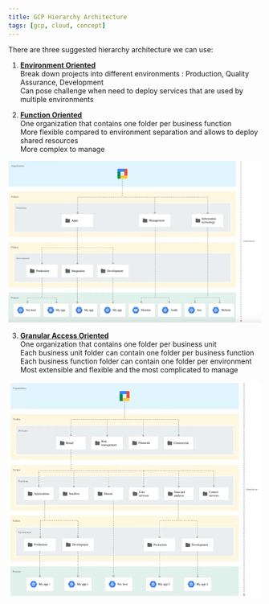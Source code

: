 ```yaml
---
title: GCP Hierarchy Architecture
tags: [gcp, cloud, concept]
---
```


There are three suggested hierarchy architecture we can use:

1. **<u>Environment Oriented</u>**  
   Break down projects into different environments : Production, Quality Assurance, Development  
   Can pose challenge when need to deploy services that are used by multiple environments

1. **<u>Function Oriented</u>**  
   One organization that contains one folder per business function  
   More flexible compared to environment separation and allows to deploy shared resources  
   More complex to manage

![GCP Resource Hierarchy|600](../images/gcp-function-resource-hierarchy.png)

3. **<u>Granular Access Oriented</u>**  
   One organization that contains one folder per business unit  
   Each business unit folder can contain one folder per business function  
   Each business function folder can contain one folder per environment  
   Most extensible and flexible and the most complicated to manage

![GCP Granular Resource Hierarchy|600](../images/gcp-granular-resource-hierarchy.png)